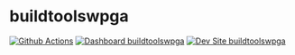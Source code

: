 # buildtoolswpga

[![Github Actions](https://github.com/kporras07/buildtoolswpga/actions/workflows/build_deploy_and_test.yml/badge.svg)](https://github.com/kporras07/buildtoolswpga/actions/workflows/build_deploy_and_test.yml)
[![Dashboard buildtoolswpga](https://img.shields.io/badge/dashboard-buildtoolswpga-yellow.svg)](https://dashboard.pantheon.io/sites/a0199414-54f2-44b9-90f0-4ed684949a0f#dev/code)
[![Dev Site buildtoolswpga](https://img.shields.io/badge/site-buildtoolswpga-blue.svg)](http://dev-buildtoolswpga.pantheonsite.io/)